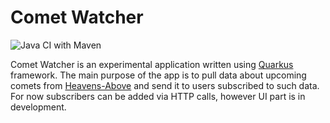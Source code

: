 # Comet Watcher

![Java CI with Maven](https://github.com/eshishkin/comet-watcher/workflows/Java%20CI%20with%20Maven/badge.svg)

Comet Watcher is an experimental application written using [Quarkus](quarkus.io/) framework. The main purpose of the 
app is to pull data about upcoming comets from [Heavens-Above](https://heavens-above.com) and send it 
to users subscribed to such data. For now subscribers can be added via HTTP calls, however UI part is in 
development.


